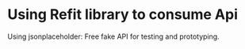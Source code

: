 # Using Refit library to consume Api
Using jsonplaceholder: Free fake API for testing and prototyping.
